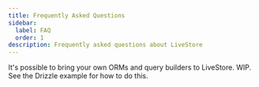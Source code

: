 ```yaml
---
title: Frequently Asked Questions
sidebar:
  label: FAQ
  order: 1
description: Frequently asked questions about LiveStore
---
```


It's possible to bring your own ORMs and query builders to LiveStore. WIP.
See the Drizzle example for how to do this.
